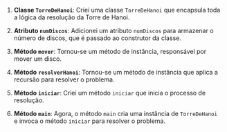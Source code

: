 1. **Classe `TorreDeHanoi`**: Criei uma classe `TorreDeHanoi` que encapsula toda a lógica da resolução da Torre de Hanoi.

2. **Atributo `numDiscos`**: Adicionei um atributo `numDiscos` para armazenar o número de discos, que é passado ao construtor da classe.

3. **Método `mover`**: Tornou-se um método de instância, responsável por mover um disco.

4. **Método `resolverHanoi`**: Tornou-se um método de instância que aplica a recursão para resolver o problema.

5. **Método `iniciar`**: Criei um método `iniciar` que inicia o processo de resolução.

6. **Método `main`**: Agora, o método `main` cria uma instância de `TorreDeHanoi` e invoca o método `iniciar` para resolver o problema.